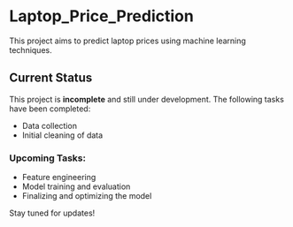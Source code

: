 ﻿# Laptop_Price_Prediction

This project aims to predict laptop prices using machine learning techniques. 

## Current Status
This project is **incomplete** and still under development. The following tasks have been completed:
- Data collection
- Initial cleaning of data

### Upcoming Tasks:
- Feature engineering
- Model training and evaluation
- Finalizing and optimizing the model

Stay tuned for updates!
